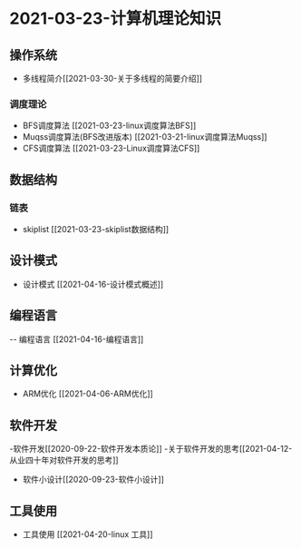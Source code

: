 # 2021-03-23-计算机理论知识





## 操作系统

- 多线程简介[[2021-03-30-关于多线程的简要介绍]]



### 调度理论



- BFS调度算法 [[2021-03-23-linux调度算法BFS]]
- Muqss调度算法(BFS改进版本) [[2021-03-21-linux调度算法Muqss]]
- CFS调度算法  [[2021-03-23-Linux调度算法CFS]]





## 数据结构



### 链表



- skiplist [[2021-03-23-skiplist数据结构]]





## 设计模式

- 设计模式 [[2021-04-16-设计模式概述]]




## 编程语言

-- 编程语言 [[2021-04-16-编程语言]]




## 计算优化
- ARM优化 [[2021-04-06-ARM优化]]



## 软件开发
-软件开发[[2020-09-22-软件开发本质论]]
-关于软件开发的思考[[2021-04-12-从业四十年对软件开发的思考]]

- 软件小设计[[2020-09-23-软件小设计]]



## 工具使用
- 工具使用 [[2021-04-20-linux 工具]]